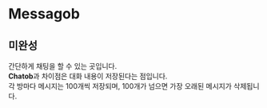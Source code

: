 # Messagob

## 미완성

간단하게 채팅을 할 수 있는 곳입니다.  
**Chatob**과 차이점은 대화 내용이 저장된다는 점입니다.  
각 방마다 메시지는 100개씩 저장되며, 100개가 넘으면 가장 오래된 메시지가 삭제됩니다.
